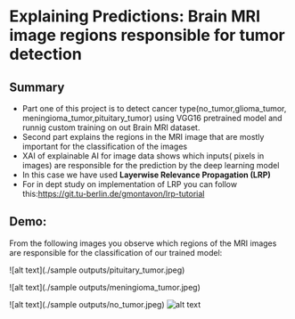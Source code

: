 # Explaining Predictions: Brain MRI image regions responsible for tumor detection
## Summary
- Part one of this project is to detect cancer type(no_tumor,glioma_tumor, meningioma_tumor,pituitary_tumor)
 using VGG16 pretrained model and runnig custom training on out Brain MRI dataset.
- Second part explains the regions in the MRI image that are mostly important for the classification of the images
- XAI of explainable AI for image data shows which inputs( pixels in images) are responsible for the prediction by the deep learning model
- In this case we have used **Layerwise Relevance Propagation (LRP)**
- For in dept study on implementation of LRP you can follow this:https://git.tu-berlin.de/gmontavon/lrp-tutorial


## Demo:
From the following images you observe which regions of the MRI images are responsible for the classification of our trained model:

![alt text](./sample outputs/pituitary_tumor.jpeg)

![alt text](./sample outputs/meningioma_tumor.jpeg)

![alt text](./sample outputs/no_tumor.jpeg)
![alt text](https://github.com/Minhaz034/Brain-MRI-XAI/tree/master/sample%20outputs/blob/master/pituitary_tumor.jpeg?raw=True)

